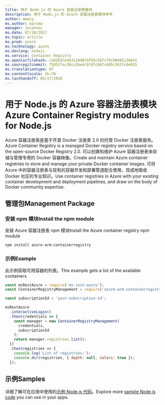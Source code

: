 ```yaml
---
title: 用于 Node.js 的 Azure 容器注册表模块
description: 用于 Node.js 的 Azure 容器注册表模块参考
author: mmacy
ms.author: marsma
manager: jeconnoc
ms.date: 07/18/2017
ms.topic: article
ms.prod: azure
ms.technology: azure
ms.devlang: nodejs
ms.service: Container Registry
ms.openlocfilehash: ca83b97e94312498f4f93c587cf0c90485136841
ms.sourcegitcommit: 75051fec38cc3be4cb7d7cb6fc695c162fc0e91b
ms.translationtype: HT
ms.contentlocale: zh-CN
ms.lasthandoff: 05/17/2018
---
```

# <a name="azure-container-registry-modules-for-nodejs"></a><span data-ttu-id="11f3f-103">用于 Node.js 的 Azure 容器注册表模块</span><span class="sxs-lookup"><span data-stu-id="11f3f-103">Azure Container Registry modules for Node.js</span></span>

<span data-ttu-id="11f3f-104">Azure 容器注册表是基于开源 Docker 注册表 2.0 的托管 Docker 注册表服务。</span><span class="sxs-lookup"><span data-stu-id="11f3f-104">Azure Container Registry is a managed Docker registry service based on the open-source Docker Registry 2.0.</span></span> <span data-ttu-id="11f3f-105">可以创建和维护 Azure 容器注册表来存储与管理专用的 Docker 容器映像。</span><span class="sxs-lookup"><span data-stu-id="11f3f-105">Create and maintain Azure container registries to store and manage your private Docker container images.</span></span> <span data-ttu-id="11f3f-106">可将 Azure 中的容器注册表与现有的容器开发和部署管道配合使用，现成地吸收 Docker 社区的专业知识。</span><span class="sxs-lookup"><span data-stu-id="11f3f-106">Use container registries in Azure with your existing container development and deployment pipelines, and draw on the body of Docker community expertise.</span></span>

## <a name="management-package"></a><span data-ttu-id="11f3f-107">管理包</span><span class="sxs-lookup"><span data-stu-id="11f3f-107">Management Package</span></span>

### <a name="install-the-npm-module"></a><span data-ttu-id="11f3f-108">安装 npm 模块</span><span class="sxs-lookup"><span data-stu-id="11f3f-108">Install the npm module</span></span>

<span data-ttu-id="11f3f-109">安装 Azure 容器注册表 npm 模块</span><span class="sxs-lookup"><span data-stu-id="11f3f-109">Install the Azure container registry npm module</span></span>

```bash
npm install azure-arm-containerregistry
```

### <a name="example"></a><span data-ttu-id="11f3f-110">示例</span><span class="sxs-lookup"><span data-stu-id="11f3f-110">Example</span></span>

<span data-ttu-id="11f3f-111">此示例获取可用容器的列表。</span><span class="sxs-lookup"><span data-stu-id="11f3f-111">This example gets a list of the available containers.</span></span>

```javascript
const msRestAzure = require('ms-rest-azure');
const ContainerRegistryManagement = require('azure-arm-containerregistry');

const subscriptionId = 'your-subscription-id';

msRestAzure
  .interactiveLogin()
  .then(credentials => {
    const manager = new ContainerRegistryManagement(
      credentials,
      subscriptionId
    );
    return manager.registries.list();
  })
  .then(registries => {
    console.log('List of registries:');
    console.dir(registries, { depth: null, colors: true });
  });
```

## <a name="samples"></a><span data-ttu-id="11f3f-112">示例</span><span class="sxs-lookup"><span data-stu-id="11f3f-112">Samples</span></span>

<span data-ttu-id="11f3f-113">详细了解可在应用中使用的[示例 Node.js 代码](https://azure.microsoft.com/resources/samples/?platform=nodejs)。</span><span class="sxs-lookup"><span data-stu-id="11f3f-113">Explore more [sample Node.js code](https://azure.microsoft.com/resources/samples/?platform=nodejs) you can use in your apps.</span></span>
